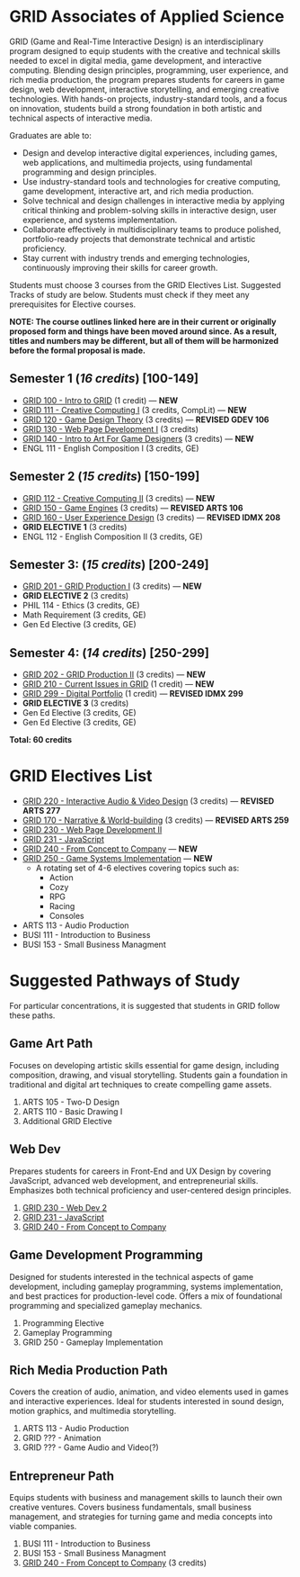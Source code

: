# GRID Associates of Applied Science

GRID (Game and Real-Time Interactive Design) is an interdisciplinary program designed to equip students with the creative and technical skills needed to excel in digital media, game development, and interactive computing. Blending design principles, programming, user experience, and rich media production, the program prepares students for careers in game design, web development, interactive storytelling, and emerging creative technologies. With hands-on projects, industry-standard tools, and a focus on innovation, students build a strong foundation in both artistic and technical aspects of interactive media.

Graduates are able to:

* Design and develop interactive digital experiences, including games, web applications, and multimedia projects, using fundamental programming and design principles.
* Use industry-standard tools and technologies for creative computing, game development, interactive art, and rich media production.
* Solve technical and design challenges in interactive media by applying critical thinking and problem-solving skills in interactive design, user experience, and systems implementation.
* Collaborate effectively in multidisciplinary teams to produce polished, portfolio-ready projects that demonstrate technical and artistic proficiency.
* Stay current with industry trends and emerging technologies, continuously improving their skills for career growth.

Students must choose 3 courses from the GRID Electives List. Suggested Tracks of study are below. Students must check if they meet any prerequisites for Elective courses.

**NOTE: The course outlines linked here are in their current or originally proposed form and things have been moved around since. As a result, titles and numbers may be different, but all of them will be harmonized before the formal proposal is made.**

## Semester 1 (*16 credits*) [100-149]
* [GRID 100 - Intro to GRID](../classes/100-intro-to-grid.md) (1 credit) — **NEW**
* [GRID 111 - Creative Computing I](../classes/111-creative-computing-i.md) (3 credits, CompLit) — **NEW**
* [GRID 120 - Game Design Theory](../classes/120-game-design-theory.md) (3 credits) — **REVISED GDEV 106**
* [GRID 130 - Web Page Development I](../classes/130-web-page-development-i.md) (3 credits)
* [GRID 140 - Intro to Art For Game Designers](../classes/140-intro-to-art-for-game-designers.md) (3 credits) — **NEW**
* ENGL 111 - English Composition I (3 credits, GE)

## Semester 2 (*15 credits*) [150-199]
* [GRID 112 - Creative Computing II](../classes/112-creative-computing-ii.md) (3 credits) — **NEW**
* [GRID 150 - Game Engines](../classes/150-game-engines.md) (3 credits) — **REVISED ARTS 106**
* [GRID 160 - User Experience Design](../classes/160-user-experience-design.md) (3 credits) — **REVISED IDMX 208**
* **GRID ELECTIVE 1** (3 credits)
* ENGL 112 - English Composition II (3 credits, GE)

## Semester 3: (*15 credits*) [200-249]
* [GRID 201 - GRID Production I](../classes/201-grid-production-1.md) (3 credits) — **NEW**
* **GRID ELECTIVE 2** (3 credits)
* PHIL 114 - Ethics (3 credits, GE)
* Math Requirement (3 credits, GE)
* Gen Ed Elective (3 credits, GE)

## Semester 4: (*14 credits*) [250-299]
* [GRID 202 - GRID Production II](../classes/202-grid-production-ii.md) (3 credits) — **NEW**
* [GRID 210 - Current Issues in GRID](../classes/210-current-issues-in-grid.md) (1 credit) — **NEW**
* [GRID 299 - Digital Portfolio](../classes/299-digital-portfolio.md) (1 credit) — **REVISED IDMX 299**
* **GRID ELECTIVE 3** (3 credits)
* Gen Ed Elective (3 credits, GE)
* Gen Ed Elective (3 credits, GE)

**Total: 60 credits**


# GRID Electives List

* [GRID 220 - Interactive Audio & Video Design](../classes/220-interactive-audio-video-design.md) (3 credits) — **REVISED ARTS 277**
* [GRID 170 - Narrative & World-building](../classes/170-narrative-and-worldbuilding.md) (3 credits) — **REVISED ARTS 259**
* [GRID 230 - Web Page Development II](../classes/230-web-page-development-ii.md)
* [GRID 231 - JavaScript](../classes/231-javascript.md)
* [GRID 240 - From Concept to Company](../classes/240-from-concept-to-company.md) — **NEW**
* [GRID 250 - Game Systems Implementation](../classes/250-game-systems-implementation.md) — **NEW**
    * A rotating set of 4-6 electives covering topics such as:
        * Action
        * Cozy
        * RPG
        * Racing
        * Consoles
* ARTS 113 - Audio Production
* BUSI 111 - Introduction to Business
* BUSI 153 - Small Business Managment

# Suggested Pathways of Study

For particular concentrations, it is suggested that students in GRID follow these paths.

## Game Art Path
Focuses on developing artistic skills essential for game design, including composition, drawing, and visual storytelling. Students gain a foundation in traditional and digital art techniques to create compelling game assets.
1. ARTS 105 - Two-D Design
1. ARTS 110 - Basic Drawing I
1. Additional GRID Elective

## Web Dev 
Prepares students for careers in Front-End and UX Design by covering JavaScript, advanced web development, and entrepreneurial skills. Emphasizes both technical proficiency and user-centered design principles.
1. [GRID 230 - Web Dev 2](../classes/230-web-page-development-ii.md)
1. [GRID 231 - JavaScript](../classes/231-javascript.md)
1. [GRID 240 - From Concept to Company](../classes/240-from-concept-to-company.md)

## Game Development Programming
Designed for students interested in the technical aspects of game development, including gameplay programming, systems implementation, and best practices for production-level code. Offers a mix of foundational programming and specialized gameplay mechanics.
1. Programming Elective
1. Gameplay Programming
1. GRID 250 - Gameplay Implementation

## Rich Media Production Path
Covers the creation of audio, animation, and video elements used in games and interactive experiences. Ideal for students interested in sound design, motion graphics, and multimedia storytelling.
1. ARTS 113 - Audio Production
1. GRID ??? - Animation
1. GRID ??? - Game Audio and Video(?)

## Entrepreneur Path
Equips students with business and management skills to launch their own creative ventures. Covers business fundamentals, small business management, and strategies for turning game and media concepts into viable companies.
1. BUSI 111 - Introduction to Business
1. BUSI 153 - Small Business Managment
1. [GRID 240 - From Concept to Company](../classes/from-concept-to-company.md) (3 credits)
